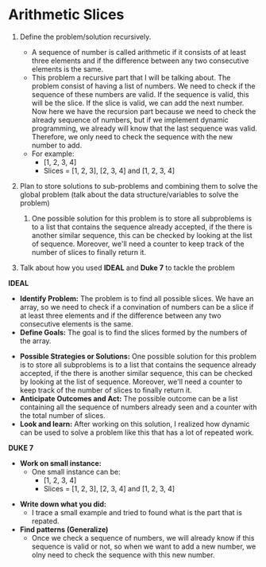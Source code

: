 # **Arithmetic Slices**

1. Define the problem/solution recursively.

   - A sequence of number is called arithmetic if it consists of at least three elements and if the difference between any two consecutive elements is the same.

   * This problem a recursive part that I will be talking about. The problem consist of having a list of numbers. We need to check if the sequence of these numbers are valid. If the sequence is valid, this will be the slice. If the slice is valid, we can add the next number. Now here we have the recursion part because we need to check the already sequence of numbers, but if we implement dynamic programming, we already will know that the last sequence was valid. Therefore, we only need to check the sequence with the new number to add.
   * For example:
     - [1, 2, 3, 4]
     - Slices = [1, 2, 3], [2, 3, 4] and [1, 2, 3, 4]

2. Plan to store solutions to sub-problems and combining them to solve the global problem (talk about the data structure/variables to solve the problem)

   1. One possible solution for this problem is to store all subproblems is to a list that contains the sequence already accepted, if the there is another similar sequence, this can be checked by looking at the list of sequence. Moreover, we'll need a counter to keep track of the number of slices to finally return it.

3. Talk about how you used **IDEAL** and **Duke 7** to tackle the problem

**IDEAL**

- **Identify Problem:** The problem is to find all possible slices. We have an array, so we need to check if a convination of numbers can be a slice if at least three elements and if the difference between any two consecutive elements is the same.
- **Define Goals:** The goal is to find the slices formed by the numbers of the array.

* **Possible Strategies or Solutions:** One possible solution for this problem is to store all subproblems is to a list that contains the sequence already accepted, if the there is another similar sequence, this can be checked by looking at the list of sequence. Moreover, we'll need a counter to keep track of the number of slices to finally return it.
* **Anticipate Outcomes and Act:** The possible outcome can be a list containing all the sequence of numbers already seen and a counter with the total number of slices.
* **Look and learn:** After working on this solution, I realized how dynamic can be used to solve a problem like this that has a lot of repeated work.

**DUKE 7**

- **Work on small instance:**
  - One small instance can be:
    - [1, 2, 3, 4]
    - Slices = [1, 2, 3], [2, 3, 4] and [1, 2, 3, 4]

* **Write down what you did:**
  - I trace a small example and tried to found what is the part that is repated.
* **Find patterns (Generalize)**
  - Once we check a sequence of numbers, we will already know if this sequence is valid or not, so when we want to add a new number, we olny need to check the sequence with this new number.
